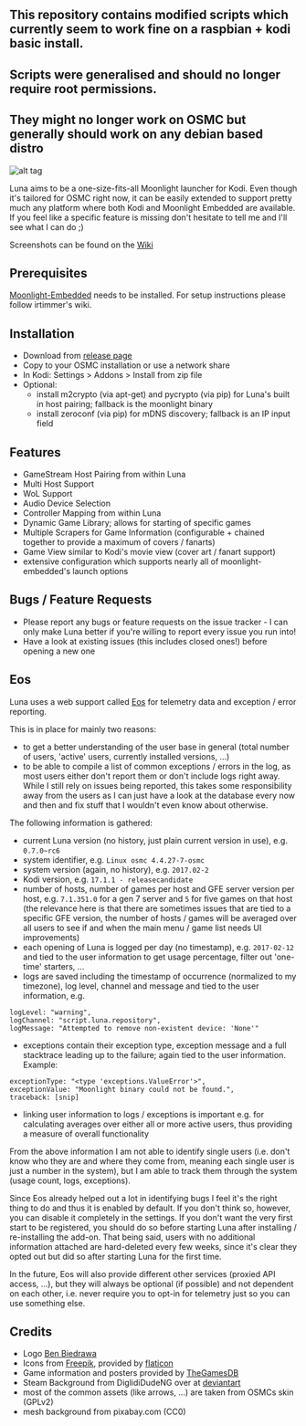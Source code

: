 ## This repository contains modified scripts which currently seem to work fine on a raspbian + kodi basic install. 
## Scripts were generalised and should no longer require root permissions. 
## They might no longer work on OSMC but generally should work on any debian based distro


![alt tag](https://raw.github.com/wackerl91/luna/master/icon.png)

Luna aims to be a one-size-fits-all Moonlight launcher for Kodi. Even though it's tailored for OSMC right now, it can be easily extended to support pretty much any platform where both Kodi and Moonlight Embedded are available. 
If you feel like a specific feature is missing don't hesitate to tell me and I'll see what I can do ;) 

Screenshots can be found on the [Wiki](https://github.com/wackerl91/luna/wiki)

## Prerequisites
[Moonlight-Embedded](https://github.com/irtimmer/moonlight-embedded) needs to be installed. For setup instructions please follow irtimmer's wiki.

## Installation
- Download from [release page](https://github.com/wackerl91/luna/releases)
- Copy to your OSMC installation or use a network share
- In Kodi: Settings > Addons > Install from zip file
- Optional:
    - install m2crypto (via apt-get) and pycrypto (via pip) for Luna's built in host pairing; fallback is the moonlight binary
    - install zeroconf (via pip) for mDNS discovery; fallback is an IP input field

## Features
- GameStream Host Pairing from within Luna
- Multi Host Support
- WoL Support
- Audio Device Selection
- Controller Mapping from within Luna
- Dynamic Game Library; allows for starting of specific games
- Multiple Scrapers for Game Information (configurable + chained together to provide a maximum of covers / fanarts)
- Game View similar to Kodi's movie view (cover art / fanart support)
- extensive configuration which supports nearly all of moonlight-embedded's launch options

## Bugs / Feature Requests
- Please report any bugs or feature requests on the issue tracker - I can only make Luna better if you're willing to report every issue you run into!
- Have a look at existing issues (this includes closed ones!) before opening a new one

## Eos
Luna uses a web support called [Eos](https://github.com/wackerl91/eos) for telemetry data and exception / error reporting.

This is in place for mainly two reasons:
- to get a better understanding of the user base in general (total number of users, 'active' users, currently installed versions, ...)
- to be able to compile a list of common exceptions / errors in the log, as most users either don't report them or don't include logs right away.
While I still rely on issues being reported, this takes some responsibility away from the users as I can just have a look at the database
every now and then and fix stuff that I wouldn't even know about otherwise.

The following information is gathered:
- current Luna version (no history, just plain current version in use), e.g. `0.7.0~rc6`
- system identifier, e.g. `Linux osmc 4.4.27-7-osmc`
- system version (again, no history), e.g. `2017.02-2`
- Kodi version, e.g. `17.1.1 - releasecandidate`
- number of hosts, number of games per host and GFE server version per host, e.g. `7.1.351.0` for a gen 7 server and `5` for five games on that host
(the relevance here is that there are sometimes issues that are tied to a specific GFE version, the number of hosts / games will be averaged
over all users to see if and when the main menu / game list needs UI improvements)
- each opening of Luna is logged per day (no timestamp), e.g. `2017-02-12` and tied to the user information to get usage percentage, filter out 'one-time' starters, ...
- logs are saved including the timestamp of occurrence (normalized to my timezone), log level, channel and message and tied to the user information, e.g.
```
logLevel: "warning",
logChannel: "script.luna.repository",
logMessage: "Attempted to remove non-existent device: 'None'"
```
- exceptions contain their exception type, exception message and a full stacktrace leading up to the failure; again tied to the user information. Example:
```
exceptionType: "<type 'exceptions.ValueError'>",
exceptionValue: "Moonlight binary could not be found.",
traceback: [snip]

```
- linking user information to logs / exceptions is important e.g. for calculating averages over either all or more active users, thus providing a
measure of overall functionality

From the above information I am not able to identify single users (i.e. don't know who they are and where they come from, meaning each single user is just a number in the system),
but I am able to track them through the system (usage count, logs, exceptions).

Since Eos already helped out a lot in identifying bugs I feel it's the right thing to do and thus it is enabled by default. If you don't think so,
however, you can disable it completely in the settings. If you don't want the very first start to be registered, you should do so before starting
Luna after installing / re-installing the add-on. That being said, users with no additional information attached are hard-deleted every few weeks, since it's clear they
opted out but did so after starting Luna for the first time.

In the future, Eos will also provide different other services (proxied API access, ...), but they will always be optional (if possible) and not dependent on each other,
i.e. never require you to opt-in for telemetry just so you can use something else.

## Credits
- Logo [Ben Biedrawa](http://BengerengTV.com)
- Icons from [Freepik](http://www.flaticon.com/authors/freepik), provided by [flaticon](www.flaticon.com)
- Game information and posters provided by [TheGamesDB](http://thegamesdb.net)
- Steam Background from DiglidiDudeNG over at [deviantart](http://diglididudeng.deviantart.com/art/Steam-Wallpaper-Globe-458081397)
- most of the common assets (like arrows, ...) are taken from OSMCs skin (GPLv2)
- mesh background from pixabay.com (CC0)
